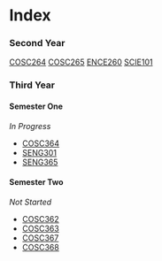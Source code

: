 # Index

### Second Year

[COSC264](./COSC264/notes.md)
[COSC265](./COSC265/notes.md)
[ENCE260](./ENCE260/notes.pdf)
[SCIE101](./SCIE101/notes.md)

### Third Year

#### Semester One

*In Progress*

- [COSC364](./COSC364/notes.pdf)
- [SENG301](./SENG301/notes.pdf)
- [SENG365](./SENG365/notes.pdf)

#### Semester Two

*Not Started*

- [COSC362](./COSC362/notes.pdf)
- [COSC363](./COSC363/notes.pdf)
- [COSC367](./COSC366/notes.pdf)
- [COSC368](./COSC368/notes.pdf)



